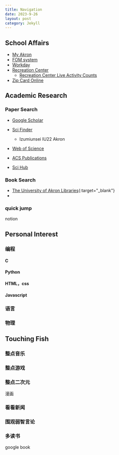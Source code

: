 ```yaml
---
title: Navigation
date: 2023-9-26
layout: post
category: Jekyll
---
```



## School Affairs
- <a href="https://my.uakron.edu" target="_blank">My Akron</a>  
- <a href="https://uafom.uakron.edu" target="_blank">FOM system</a>  
- <a href="https://www.myworkday.com/uakron/d/home.htmld" target="_blank">Workday</a>  
- <a href="https://www.uakron.edu/rec/" target="_blank">Recreation Center</a>  
  - <a href="https://www.uakron.edu/rec/live-counts" target="_blank">Recreation Center Live Activity Counts</a>  
- <a href="https://uakron-sp.transactcampus.com/eAccounts/AccountSummary.aspx?menu=0" target="_blank">Zip Card Online</a>

## Academic Research

### Paper Search
- <a href="https://scholar.google.com/" target="_blank">Google Scholar</a>
- <a href="https://libguides.uakron.edu/az/scifinder-n" target="_blank">Sci Finder</a>
  - Izumiunsei IU22 Akron
- <a href="https://libguides.uakron.edu/az/web-of-science" target="_blank">Web of Science</a>
- <a href="https://libguides.uakron.edu/az/acs-publications" target="_blank">ACS Publications</a>

- <a href="http://tool.yovisun.com/scihub/" target="_blank">Sci Hub</a>
### Book Search
- [The University of Akron Libraries](https://library.uakron.edu/){:target="_blank"}
- 

### quick jump
notion

## Personal Interest

### 编程
#### C
#### Python
#### HTML，css
#### Javascript

### 语言

### 物理



## Touching Fish  

### 整点音乐

### 整点游戏

### 整点二次元
漫画

### 看看新闻

### 围观弱智言论

### 多读书
google book

